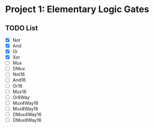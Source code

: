 # Project 1: Elementary Logic Gates

## TODO List

- [x] Not
- [x] And
- [x] Or
- [x] Xor
- [ ] Mux
- [ ] DMux
- [ ] Not16
- [ ] And16
- [ ] Or16
- [ ] Mux16
- [ ] Or8Way
- [ ] Mux4Way16
- [ ] Mux8Way16
- [ ] DMux4Way16
- [ ] DMux8Way16
